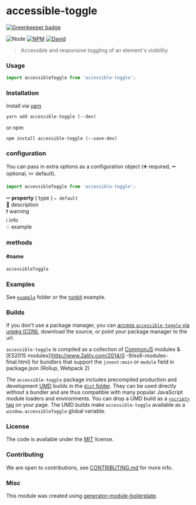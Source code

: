# accessible-toggle

[![Greenkeeper badge](https://badges.greenkeeper.io/elivz/accessible-toggle.svg)](https://greenkeeper.io/)

![Node](https://img.shields.io/node/v/accessible-toggle.svg?style=flat-square)
[![NPM](https://img.shields.io/npm/v/accessible-toggle.svg?style=flat-square)](https://www.npmjs.com/package/accessible-toggle)
[![David](https://img.shields.io/david/elivz/accessible-toggle.svg?style=flat-square)](https://david-dm.org/elivz/accessible-toggle)

> Accessible and responsive toggling of an element&#39;s visibility

### Usage

```js
import accessibleToggle from 'accessible-toggle';

```

### Installation

Install via [yarn](https://github.com/yarnpkg/yarn)

	yarn add accessible-toggle (--dev)

or npm

	npm install accessible-toggle (--save-dev)


### configuration

You can pass in extra options as a configuration object (➕ required, ➖ optional, ✏️ default).

```js
import accessibleToggle from 'accessible-toggle';

```

➖ **property** ( type ) ` ✏️ default `
<br/> 📝 description
<br/> ❗️ warning
<br/> ℹ️ info
<br/> 💡 example

### methods

#### #name

```js
accessibleToggle

```

### Examples

See [`example`](example/script.js) folder or the [runkit](https://runkit.com/elivz/accessible-toggle) example.

### Builds

If you don't use a package manager, you can [access `accessible-toggle` via unpkg (CDN)](https://unpkg.com/accessible-toggle/), download the source, or point your package manager to the url.

`accessible-toggle` is compiled as a collection of [CommonJS](http://webpack.github.io/docs/commonjs.html) modules & [ES2015 modules](http://www.2ality.com/2014/0
  -9/es6-modules-final.html) for bundlers that support the `jsnext:main` or `module` field in package.json (Rollup, Webpack 2)

The `accessible-toggle` package includes precompiled production and development [UMD](https://github.com/umdjs/umd) builds in the [`dist` folder](https://unpkg.com/accessible-toggle/dist/). They can be used directly without a bundler and are thus compatible with many popular JavaScript module loaders and environments. You can drop a UMD build as a [`<script>` tag](https://unpkg.com/accessible-toggle) on your page. The UMD builds make `accessible-toggle` available as a `window.accessibleToggle` global variable.

### License

The code is available under the [MIT](LICENSE) license.

### Contributing

We are open to contributions, see [CONTRIBUTING.md](CONTRIBUTING.md) for more info.

### Misc

This module was created using [generator-module-boilerplate](https://github.com/duivvv/generator-module-boilerplate).
